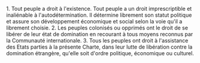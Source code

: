 1\. Tout peuple a droit à l'existence. Tout peuple a un droit
imprescriptible et inaliénable à l'autodétermination. ll détermine
librement son statut politique et assure son développement économique
et social selon la voie qu'il a librement choisie.
2\. Les peuples colonisés ou opprimés ont le droit de se libérer de
leur état de domination en recourant à tous moyens reconnus par la
Communauté internationale.
3\. Tous les peuples ont droit à l'assistance des Etats parties à la
présente Charte, dans leur lutte de libération contre la domination
étrangère, qu'elle soit d'ordre politique, économique ou culturel.